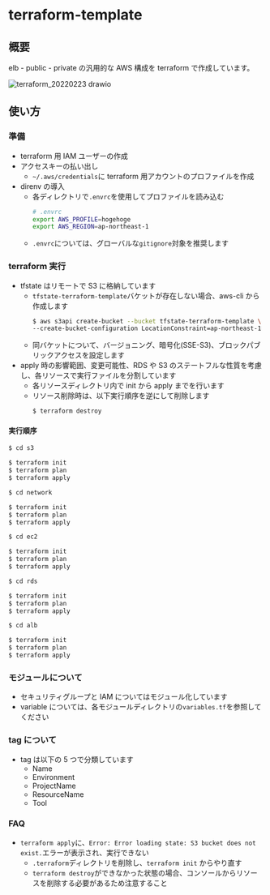 # terraform-template

## 概要

elb - public - private の汎用的な AWS 構成を terraform で作成しています。

![terraform_20220223 drawio](https://user-images.githubusercontent.com/56192039/155341829-1921412a-c164-4139-bdfb-5e4d9d2e36a4.png)

## 使い方

### 準備

- terraform 用 IAM ユーザーの作成
- アクセスキーの払い出し
  - `~/.aws/credentials`に terraform 用アカウントのプロファイルを作成
- direnv の導入
  - 各ディレクトリで`.envrc`を使用してプロファイルを読み込む
    ```bash
    # .envrc
    export AWS_PROFILE=hogehoge
    export AWS_REGION=ap-northeast-1
    ```
  - `.envrc`については、グローバルな`gitignore`対象を推奨します

### terraform 実行

- tfstate はリモートで S3 に格納しています
  - `tfstate-terraform-template`バケットが存在しない場合、aws-cli から作成します
    ```bash
    $ aws s3api create-bucket --bucket tfstate-terraform-template \
    --create-bucket-configuration LocationConstraint=ap-northeast-1
    ```
  - 同バケットについて、バージョニング、暗号化(SSE-S3)、ブロックパブリックアクセスを設定します
- apply 時の影響範囲、変更可能性、RDS や S3 のステートフルな性質を考慮し、各リソースで実行ファイルを分割しています
  - 各リソースディレクトリ内で init から apply までを行います
  - リソース削除時は、以下実行順序を逆にして削除します
    ```bash
    $ terraform destroy
    ```

#### 実行順序

```bash
$ cd s3

$ terraform init
$ terraform plan
$ terraform apply
```

```bash
$ cd network

$ terraform init
$ terraform plan
$ terraform apply
```

```bash
$ cd ec2

$ terraform init
$ terraform plan
$ terraform apply
```

```bash
$ cd rds

$ terraform init
$ terraform plan
$ terraform apply
```

```bash
$ cd alb

$ terraform init
$ terraform plan
$ terraform apply
```

### モジュールについて

- セキュリティグループと IAM についてはモジュール化しています
- variable については、各モジュールディレクトリの`variables.tf`を参照してください

### tag について

- tag は以下の 5 つで分類しています
  - Name
  - Environment
  - ProjectName
  - ResourceName
  - Tool

### FAQ

- `terraform apply`に、`Error: Error loading state: S3 bucket does not exist.`エラーが表示され、実行できない
  - `.terraform`ディレクトリを削除し、`terraform init` からやり直す
  - `terraform destroy`ができなかった状態の場合、コンソールからリソースを削除する必要があるため注意すること

